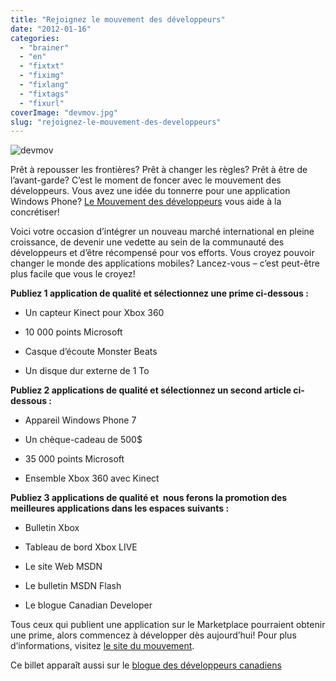 ```yaml
---
title: "Rejoignez le mouvement des développeurs"
date: "2012-01-16"
categories: 
  - "brainer"
  - "en"
  - "fixtxt"
  - "fiximg"
  - "fixlang"
  - "fixtags"
  - "fixurl"
coverImage: "devmov.jpg"
slug: "rejoignez-le-mouvement-des-developpeurs"
---
```


![](images/devmov.jpg "devmov")

Prêt à repousser les frontières? Prêt à changer les règles? Prêt à être de l’avant-garde? C’est le moment de foncer avec le mouvement des développeurs. Vous avez une idée du tonnerre pour une application Windows Phone? [Le Mouvement des développeurs](https://www.mouvementdesdeveloppeurs.com) vous aide à la concrétiser!

Voici votre occasion d’intégrer un nouveau marché international en pleine croissance, de devenir une vedette au sein de la communauté des développeurs et d’être récompensé pour vos efforts. Vous croyez pouvoir changer le monde des applications mobiles? Lancez-vous – c’est peut-être plus facile que vous le croyez!

**Publiez 1 application de qualité et sélectionnez une prime ci-dessous :**

- Un capteur Kinect pour Xbox 360
    
- 10 000 points Microsoft
    
- Casque d’écoute Monster Beats
    
- Un disque dur externe de 1 To
    

**Publiez 2 applications de qualité et sélectionnez un second article ci‐dessous :**

- Appareil Windows Phone 7
    
- Un chèque-cadeau de 500$
    
- 35 000 points Microsoft
    
- Ensemble Xbox 360 avec Kinect
    

**Publiez 3 applications de qualité et  nous ferons la promotion des meilleures applications dans les espaces suivants :**

- Bulletin Xbox
    
- Tableau de bord Xbox LIVE
    
- Le site Web MSDN
    
- Le bulletin MSDN Flash
    
- Le blogue Canadian Developer
    

Tous ceux qui publient une application sur le Marketplace pourraient obtenir une prime, alors commencez à développer dès aujourd’hui! Pour plus d’informations, visitez [le site du mouvement](https://www.mouvementdesdeveloppeurs.com).

Ce billet apparaît aussi sur le [blogue des développeurs canadiens](https://blogs.msdn.com/b/cdndevsfr/)
